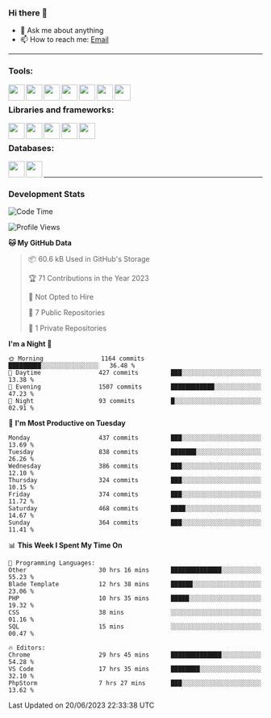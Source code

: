 ### Hi there 👋

- 💬 Ask me about anything
- 📫 How to reach me: [Email]

---

### Tools:
<img align='left' height="32" width="32" src="https://cdn.jsdelivr.net/npm/simple-icons@4.8.0/icons/phpstorm.svg" />
<img align='left' height="32" width="32" src="https://cdn.jsdelivr.net/npm/simple-icons@4.8.0/icons/webstorm.svg" />
<img align='left' height="32" width="32" src="https://cdn.jsdelivr.net/npm/simple-icons@4.8.0/icons/visualstudiocode.svg" />
<img align='left' height="32" width="32" src="https://cdn.jsdelivr.net/npm/simple-icons@4.8.0/icons/sublimetext.svg" />
<img align='left' height="32" width="32" src="https://cdn.jsdelivr.net/npm/simple-icons@4.8.0/icons/laragon.svg" />
<img align='left' height="32" width="32" src="https://cdn.jsdelivr.net/npm/simple-icons@4.8.0/icons/docker.svg" />
<img align='left' height="32" width="32" src="https://cdn.jsdelivr.net/npm/simple-icons@4.8.0/icons/amazonaws.svg" />
<br>

### Libraries and frameworks:
<img align='left' height="32" width="32" src="https://cdn.jsdelivr.net/npm/simple-icons@4.8.0/icons/laravel.svg" />
<img align='left' height="32" width="32" src="https://cdn.jsdelivr.net/npm/simple-icons@4.8.0/icons/vue-dot-js.svg" />
<img align='left' height="32" width="32" src="https://cdn.jsdelivr.net/npm/simple-icons@4.8.0/icons/jquery.svg" />
<img align='left' height="32" width="32" src="https://cdn.jsdelivr.net/npm/simple-icons@4.8.0/icons/sass.svg" />
<img align='left' height="32" width="32" src="https://cdn.jsdelivr.net/npm/simple-icons@4.8.0/icons/tailwindcss.svg" />
<br>

### Databases:
<img align='left' height="32" width="32" src="https://cdn.jsdelivr.net/npm/simple-icons@4.8.0/icons/mysql.svg" />
<img align='left' height="32" width="32" src="https://cdn.jsdelivr.net/npm/simple-icons@4.8.0/icons/microsoftsqlserver.svg" />
<br>

---
### Development Stats
<!--START_SECTION:waka-->
![Code Time](http://img.shields.io/badge/Code%20Time-1%2C840%20hrs%208%20mins-blue)

![Profile Views](http://img.shields.io/badge/Profile%20Views-18-blue)

**🐱 My GitHub Data** 

> 📦 60.6 kB Used in GitHub's Storage 
 > 
> 🏆 71 Contributions in the Year 2023
 > 
> 🚫 Not Opted to Hire
 > 
> 📜 7 Public Repositories 
 > 
> 🔑 1 Private Repositories 
 > 
**I'm a Night 🦉** 

```text
🌞 Morning                1164 commits        █████████░░░░░░░░░░░░░░░░   36.48 % 
🌆 Daytime                427 commits         ███░░░░░░░░░░░░░░░░░░░░░░   13.38 % 
🌃 Evening                1507 commits        ████████████░░░░░░░░░░░░░   47.23 % 
🌙 Night                  93 commits          █░░░░░░░░░░░░░░░░░░░░░░░░   02.91 % 
```
📅 **I'm Most Productive on Tuesday** 

```text
Monday                   437 commits         ███░░░░░░░░░░░░░░░░░░░░░░   13.69 % 
Tuesday                  838 commits         ███████░░░░░░░░░░░░░░░░░░   26.26 % 
Wednesday                386 commits         ███░░░░░░░░░░░░░░░░░░░░░░   12.10 % 
Thursday                 324 commits         ███░░░░░░░░░░░░░░░░░░░░░░   10.15 % 
Friday                   374 commits         ███░░░░░░░░░░░░░░░░░░░░░░   11.72 % 
Saturday                 468 commits         ████░░░░░░░░░░░░░░░░░░░░░   14.67 % 
Sunday                   364 commits         ███░░░░░░░░░░░░░░░░░░░░░░   11.41 % 
```


📊 **This Week I Spent My Time On** 

```text
💬 Programming Languages: 
Other                    30 hrs 16 mins      ██████████████░░░░░░░░░░░   55.23 % 
Blade Template           12 hrs 38 mins      ██████░░░░░░░░░░░░░░░░░░░   23.06 % 
PHP                      10 hrs 35 mins      █████░░░░░░░░░░░░░░░░░░░░   19.32 % 
CSS                      38 mins             ░░░░░░░░░░░░░░░░░░░░░░░░░   01.16 % 
SQL                      15 mins             ░░░░░░░░░░░░░░░░░░░░░░░░░   00.47 % 

🔥 Editors: 
Chrome                   29 hrs 45 mins      ██████████████░░░░░░░░░░░   54.28 % 
VS Code                  17 hrs 35 mins      ████████░░░░░░░░░░░░░░░░░   32.10 % 
PhpStorm                 7 hrs 27 mins       ███░░░░░░░░░░░░░░░░░░░░░░   13.62 % 
```


 Last Updated on 20/06/2023 22:33:38 UTC
<!--END_SECTION:waka-->

[huyviet]: https://huyviet.vn/
[EMAIl]: https://mail.google.com/mail/u/0/?fs=1&tf=cm&source=mailto&to=huynguyenviet0110@gmail.com

